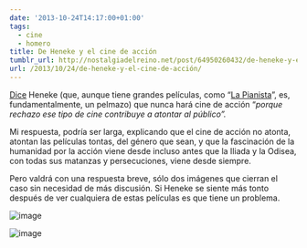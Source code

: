 ```yaml
---
date: '2013-10-24T14:17:00+01:00'
tags:
  - cine
  - homero
title: De Heneke y el cine de acción
tumblr_url: http://nostalgiadelreino.net/post/64950260432/de-heneke-y-el-cine-de-acción
url: /2013/10/24/de-heneke-y-el-cine-de-acción/
---
```


<p><a href="http://www.lavanguardia.com/cine/20131023/54392337523/haneke-cine-accion-atontar-publico.html">Dice</a> Heneke (que, aunque tiene grandes películas, como &ldquo;<a href="http://www.imdb.com/title/tt0254686/">La Pianista</a>&rdquo;, es, fundamentalmente, un pelmazo) que nunca hará cine de acción &ldquo;<em>porque rechazo ese tipo de cine contribuye a atontar al público&rdquo;.</em></p>
<p>Mi respuesta, podría ser larga, explicando que el cine de acción no atonta, atontan las películas tontas, del género que sean, y que la fascinación de la humanidad por la acción viene desde incluso antes que la Iliada y la Odisea, con todas sus matanzas y persecuciones, viene desde siempre.</p>
<p>Pero valdrá con una respuesta breve, sólo dos imágenes que cierran el caso sin necesidad de más discusión. Si Heneke se siente más tonto después de ver cualquiera de estas películas es que tiene un problema.</p>

<p><img alt="image" src="http://67.media.tumblr.com/1e1b9bb601832c262a693e85df0e2bca/tumblr_inline_mv6a30Tyrp1r8a7sj.jpg"/></p>

<p></p>
<p><img alt="image" src="http://66.media.tumblr.com/37b9cf6a2dfd7992978ae5e026a587e1/tumblr_inline_mv6a4nTQQU1r8a7sj.jpg"/></p>

<p></p>